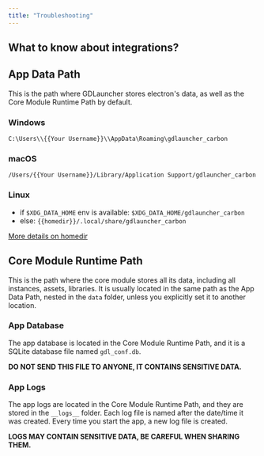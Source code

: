 ```yaml
---
title: "Troubleshooting"
---
```


## What to know about integrations?

## App Data Path

This is the path where GDLauncher stores electron's data, as well as the Core Module Runtime Path by default.

### Windows

`C:\Users\\{{Your Username}}\\AppData\Roaming\gdlauncher_carbon`

### macOS

`/Users/{{Your Username}}/Library/Application Support/gdlauncher_carbon`

### Linux

- if `$XDG_DATA_HOME` env is available: `$XDG_DATA_HOME/gdlauncher_carbon`
- else: `{{homedir}}/.local/share/gdlauncher_carbon`

[More details on homedir](https://nodejs.org/api/os.html#oshomedir)

## Core Module Runtime Path

This is the path where the core module stores all its data, including all instances, assets, libraries.
It is usually located in the same path as the App Data Path, nested in the `data` folder, unless you explicitly set it to another location.

### App Database

The app database is located in the Core Module Runtime Path, and it is a SQLite database file named `gdl_conf.db`.

**DO NOT SEND THIS FILE TO ANYONE, IT CONTAINS SENSITIVE DATA.**

### App Logs

The app logs are located in the Core Module Runtime Path, and they are stored in the `__logs__` folder.
Each log file is named after the date/time it was created.
Every time you start the app, a new log file is created.

**LOGS MAY CONTAIN SENSITIVE DATA, BE CAREFUL WHEN SHARING THEM.**
